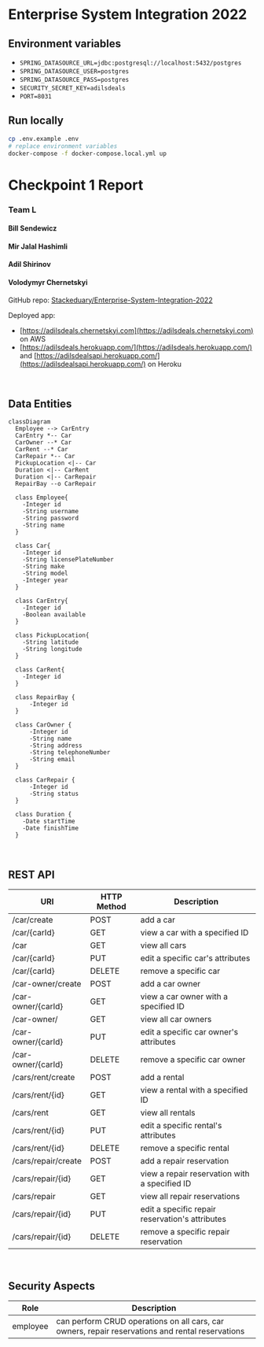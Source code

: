 # Enterprise System Integration 2022

## Environment variables

 - `SPRING_DATASOURCE_URL=jdbc:postgresql://localhost:5432/postgres`
 - `SPRING_DATASOURCE_USER=postgres`
 - `SPRING_DATASOURCE_PASS=postgres`
 - `SECURITY_SECRET_KEY=adilsdeals`
 - `PORT=8031`

## Run locally

```bash
cp .env.example .env
# replace environment variables
docker-compose -f docker-compose.local.yml up
```

# Checkpoint 1 Report

### Team L

#### Bill Sendewicz
#### Mir Jalal Hashimli
#### Adil Shirinov
#### Volodymyr Chernetskyi

GitHub repo: [Stackeduary/Enterprise-System-Integration-2022](https://github.com/Stackeduary/Enterprise-System-Integration-2022)

Deployed app:
 - [https://adilsdeals.chernetskyi.com](https://adilsdeals.chernetskyi.com) on AWS
 - [https://adilsdeals.herokuapp.com/](https://adilsdeals.herokuapp.com/) and [https://adilsdealsapi.herokuapp.com/](https://adilsdealsapi.herokuapp.com/) on Heroku

<br>

## Data Entities

```mermaid
classDiagram
  Employee --> CarEntry
  CarEntry *-- Car
  CarOwner --* Car
  CarRent --* Car 
  CarRepair *-- Car
  PickupLocation <|-- Car 
  Duration <|-- CarRent
  Duration <|-- CarRepair
  RepairBay --o CarRepair

  class Employee{
    -Integer id
    -String username
    -String password
    -String name
  }

  class Car{
    -Integer id
    -String licensePlateNumber
    -String make 
    -String model
    -Integer year
  }

  class CarEntry{
    -Integer id
    -Boolean available
  }

  class PickupLocation{
    -String latitude
    -String longitude
  }

  class CarRent{
    -Integer id
  }

  class RepairBay {
      -Integer id
  }

  class CarOwner {
      -Integer id
      -String name
      -String address
      -String telephoneNumber
      -String email
  }

  class CarRepair {
      -Integer id
      -String status
  }

  class Duration {
    -Date startTime
    -Date finishTime
  }
```

<br>

## REST API

URI | HTTP Method | Description
---|---|---
 /car/create | POST | add a car
 /car/{carId} | GET | view a car with a specified ID
 /car | GET | view all cars
 /car/{carId} | PUT | edit a specific car's attributes
 /car/{carId} | DELETE | remove a specific car
 /car-owner/create | POST | add a car owner
 /car-owner/{carId} | GET | view a car owner with a specified ID
 /car-owner/ | GET | view all car owners
 /car-owner/{carId} | PUT | edit a specific car owner's attributes
 /car-owner/{carId} | DELETE | remove a specific car owner
 /cars/rent/create | POST | add a rental
 /cars/rent/{id} | GET | view a rental with a specified ID
 /cars/rent | GET | view all rentals
 /cars/rent/{id} | PUT | edit a specific rental's attributes
 /cars/rent/{id} | DELETE | remove a specific rental
 /cars/repair/create | POST | add a repair reservation
 /cars/repair/{id} | GET | view a repair reservation with a specified ID
 /cars/repair | GET | view all repair reservations
 /cars/repair/{id} | PUT | edit a specific repair reservation's attributes
 /cars/repair/{id} | DELETE | remove a specific repair reservation 

<br>

## Security Aspects

Role | Description
---|---
 employee | can perform CRUD operations on all cars, car owners, repair reservations and rental reservations

